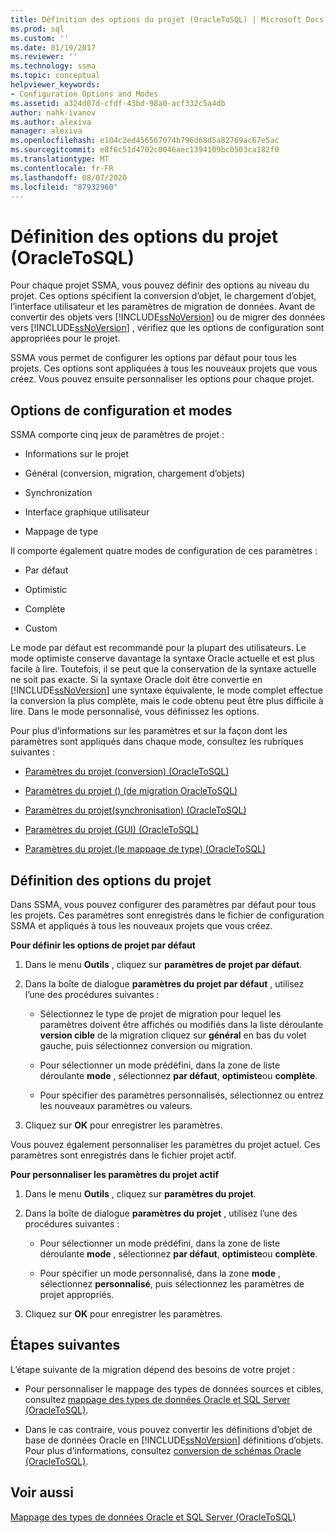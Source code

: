 ```yaml
---
title: Définition des options du projet (OracleToSQL) | Microsoft Docs
ms.prod: sql
ms.custom: ''
ms.date: 01/19/2017
ms.reviewer: ''
ms.technology: ssma
ms.topic: conceptual
helpviewer_keywords:
- Configuration Options and Modes
ms.assetid: a324d07d-cfdf-43bd-98a0-acf332c5a4db
author: nahk-ivanov
ms.author: alexiva
manager: alexiva
ms.openlocfilehash: e104c2ed456567074b796d68d5a82769ac67e5ac
ms.sourcegitcommit: e8f6c51d4702c0046aec1394109bc0503ca182f0
ms.translationtype: MT
ms.contentlocale: fr-FR
ms.lasthandoff: 08/07/2020
ms.locfileid: "87932960"
---
```

# <a name="setting-project-options-oracletosql"></a>Définition des options du projet (OracleToSQL)
Pour chaque projet SSMA, vous pouvez définir des options au niveau du projet. Ces options spécifient la conversion d’objet, le chargement d’objet, l’interface utilisateur et les paramètres de migration de données. Avant de convertir des objets vers [!INCLUDE[ssNoVersion](../../includes/ssnoversion-md.md)] ou de migrer des données vers [!INCLUDE[ssNoVersion](../../includes/ssnoversion-md.md)] , vérifiez que les options de configuration sont appropriées pour le projet.  
  
SSMA vous permet de configurer les options par défaut pour tous les projets. Ces options sont appliquées à tous les nouveaux projets que vous créez. Vous pouvez ensuite personnaliser les options pour chaque projet.  
  
## <a name="configuration-options-and-modes"></a>Options de configuration et modes  
SSMA comporte cinq jeux de paramètres de projet :  
  
-   Informations sur le projet  
  
-   Général (conversion, migration, chargement d’objets)  
  
-   Synchronization  
  
-   Interface graphique utilisateur  
  
-   Mappage de type  
  
Il comporte également quatre modes de configuration de ces paramètres :  
  
-   Par défaut  
  
-   Optimistic  
  
-   Complète  
  
-   Custom  
  
Le mode par défaut est recommandé pour la plupart des utilisateurs. Le mode optimiste conserve davantage la syntaxe Oracle actuelle et est plus facile à lire. Toutefois, il se peut que la conservation de la syntaxe actuelle ne soit pas exacte. Si la syntaxe Oracle doit être convertie en [!INCLUDE[ssNoVersion](../../includes/ssnoversion-md.md)] une syntaxe équivalente, le mode complet effectue la conversion la plus complète, mais le code obtenu peut être plus difficile à lire. Dans le mode personnalisé, vous définissez les options.  
  
Pour plus d’informations sur les paramètres et sur la façon dont les paramètres sont appliqués dans chaque mode, consultez les rubriques suivantes :  
  
-   [Paramètres du projet &#40;conversion&#41; &#40;OracleToSQL&#41;](../../ssma/oracle/project-settings-conversion-oracletosql.md)  
  
-   [Paramètres du projet &#40;&#41; &#40;de migration OracleToSQL&#41;](../../ssma/oracle/project-settings-migration-oracletosql.md)  
  
-   [Paramètres du projet&#40;synchronisation&#41; &#40;OracleToSQL&#41;](../../ssma/oracle/project-settings-synchronization-oracletosql.md)  
  
-   [Paramètres du projet &#40;GUI&#41; &#40;OracleToSQL&#41;](../../ssma/oracle/project-settings-gui-oracletosql.md)  
  
-   [Paramètres du projet &#40;le mappage de type&#41; &#40;OracleToSQL&#41;](../../ssma/oracle/project-settings-type-mapping-oracletosql.md)  
  
## <a name="setting-project-options"></a>Définition des options du projet  
Dans SSMA, vous pouvez configurer des paramètres par défaut pour tous les projets. Ces paramètres sont enregistrés dans le fichier de configuration SSMA et appliqués à tous les nouveaux projets que vous créez.  
  
**Pour définir les options de projet par défaut**  
  
1.  Dans le menu **Outils** , cliquez sur **paramètres de projet par défaut**.  
  
2.  Dans la boîte de dialogue **paramètres du projet par défaut** , utilisez l’une des procédures suivantes :  
  
    -   Sélectionnez le type de projet de migration pour lequel les paramètres doivent être affichés ou modifiés dans la liste déroulante **version cible** de la migration cliquez sur **général** en bas du volet gauche, puis sélectionnez conversion ou migration.  
  
    -   Pour sélectionner un mode prédéfini, dans la zone de liste déroulante **mode** , sélectionnez **par défaut**, **optimiste**ou **complète**.  
  
    -   Pour spécifier des paramètres personnalisés, sélectionnez ou entrez les nouveaux paramètres ou valeurs.  
  
3.  Cliquez sur **OK** pour enregistrer les paramètres.  
  
Vous pouvez également personnaliser les paramètres du projet actuel. Ces paramètres sont enregistrés dans le fichier projet actif.  
  
**Pour personnaliser les paramètres du projet actif**  
  
1.  Dans le menu **Outils** , cliquez sur **paramètres du projet**.  
  
2.  Dans la boîte de dialogue **paramètres du projet** , utilisez l’une des procédures suivantes :  
  
    -   Pour sélectionner un mode prédéfini, dans la zone de liste déroulante **mode** , sélectionnez **par défaut**, **optimiste**ou **complète**.  
  
    -   Pour spécifier un mode personnalisé, dans la zone **mode** , sélectionnez **personnalisé**, puis sélectionnez les paramètres de projet appropriés.  
  
3.  Cliquez sur **OK** pour enregistrer les paramètres.  
  
## <a name="next-steps"></a>Étapes suivantes  
L’étape suivante de la migration dépend des besoins de votre projet :  
  
-   Pour personnaliser le mappage des types de données sources et cibles, consultez [mappage des types de données Oracle et SQL Server &#40;OracleToSQL&#41;](../../ssma/oracle/mapping-oracle-and-sql-server-data-types-oracletosql.md).  
  
-   Dans le cas contraire, vous pouvez convertir les définitions d’objet de base de données Oracle en [!INCLUDE[ssNoVersion](../../includes/ssnoversion-md.md)] définitions d’objets. Pour plus d’informations, consultez [conversion de schémas Oracle &#40;OracleToSQL&#41;](../../ssma/oracle/converting-oracle-schemas-oracletosql.md).  
  
## <a name="see-also"></a>Voir aussi  
[Mappage des types de données Oracle et SQL Server &#40;OracleToSQL&#41;](../../ssma/oracle/mapping-oracle-and-sql-server-data-types-oracletosql.md)  
  
